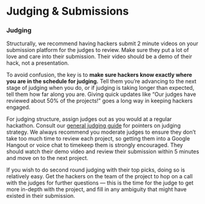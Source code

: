 # Judging & Submissions

### **Judging** 

Structurally, we recommend having hackers submit 2 minute videos on your submission platform for the judges to review. Make sure they put a lot of love and care into their submission. Their video should be a demo of their hack, not a presentation. 

To avoid confusion, the key is to **make sure hackers know exactly where you are in the schedule for judging.** Tell them you’re advancing to the next stage of judging when you do, or if judging is taking longer than expected, tell them how far along you are. Giving quick updates like “Our judges have reviewed about 50% of the projects!” goes a long way in keeping hackers engaged.

For judging structure, assign judges out as you would at a regular hackathon. Consult our [general judging guide](https://guide.mlh.io/Organizer-Timeline/2-Months-Before/Mentors-and-Judges.html) for pointers on judging strategy. We always recommend you moderate judges to ensure they don’t take too much time to review each project, so getting them into a Google Hangout or voice chat to timekeep them is strongly encouraged. They should watch their demo video and review their submission within 5 minutes and move on to the next project.

If you wish to do second round judging with their top picks, doing so is relatively easy. Get the hackers on the team of the project to hop on a call with the judges for further questions — this is the time for the judge to get more in-depth with the project, and fill in any ambiguity that might have existed in their submission.

